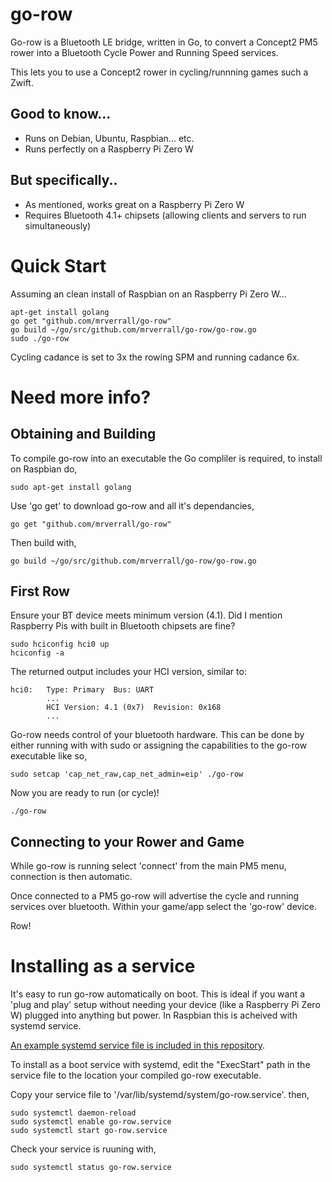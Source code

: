 # go-row
Go-row is a Bluetooth LE bridge, written in Go, to convert a Concept2 PM5 rower into a Bluetooth Cycle Power and Running Speed services.

This lets you to use a Concept2 rower in cycling/runnning games such a Zwift.

## Good to know...
* Runs on Debian, Ubuntu, Raspbian... etc.
* Runs perfectly on a Raspberry Pi Zero W

## But specifically..
* As mentioned, works great on a Raspberry Pi Zero W
* Requires Bluetooth 4.1+ chipsets (allowing clients and servers to run simultaneously)

# Quick Start
Assuming an clean install of Raspbian on an Raspberry Pi Zero W...

    apt-get install golang
    go get "github.com/mrverrall/go-row"
    go build ~/go/src/github.com/mrverrall/go-row/go-row.go
    sudo ./go-row

Cycling cadance is set to 3x the rowing SPM and running cadance 6x.

# Need more info?

## Obtaining and Building
To compile go-row into an executable the Go compliler is required, to install on Raspbian do,

    sudo apt-get install golang

Use 'go get' to download go-row and all it's dependancies,

    go get "github.com/mrverrall/go-row"

Then build with,

    go build ~/go/src/github.com/mrverrall/go-row/go-row.go

## First Row
Ensure your BT device meets minimum version (4.1). Did I mention Raspberry Pis with built in Bluetooth chipsets are fine?

    sudo hciconfig hci0 up
    hciconfig -a

The returned output includes your HCI version, similar to:

    hci0:   Type: Primary  Bus: UART
            ...
            HCI Version: 4.1 (0x7)  Revision: 0x168
            ...

Go-row needs control of your bluetooth hardware. This can be done by either running with with sudo or assigning the capabilities to the go-row executable like so,

    sudo setcap 'cap_net_raw,cap_net_admin=eip' ./go-row

Now you are ready to run (or cycle)!

    ./go-row

## Connecting to your Rower and Game
While go-row is running select 'connect' from the main PM5 menu, connection is then automatic.

Once connected to a PM5 go-row will advertise the cycle and running services over bluetooth. Within your game/app select the 'go-row' device.

Row!

# Installing as a service
It's easy to run go-row automatically on boot. This is ideal if you want a 'plug and play' setup without needing your device (like a Raspberry Pi Zero W) plugged into anything but power. In Raspbian this is acheived with systemd service.

[An example systemd service file is included in this repository](https://github.com/mrverrall/go-row/blob/main/go-row.service).

To install as a boot service with systemd, edit the "ExecStart" path in the service file to the location your compiled go-row executable.

Copy your service file to '/var/lib/systemd/system/go-row.service'. then,

    sudo systemctl daemon-reload
    sudo systemctl enable go-row.service
    sudo systemctl start go-row.service

Check your service is ruuning with,

    sudo systemctl status go-row.service
